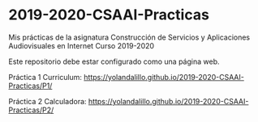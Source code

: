 # 2019-2020-CSAAI-Practicas
Mis prácticas de la asignatura Construcción de Servicios y Aplicaciones Audiovisuales en Internet
Curso 2019-2020  

Este repositorio debe estar configurado como una página web.

Práctica 1 Curriculum:
https://yolandalillo.github.io/2019-2020-CSAAI-Practicas/P1/

Práctica 2 Calculadora:
https://yolandalillo.github.io/2019-2020-CSAAI-Practicas/P2/
